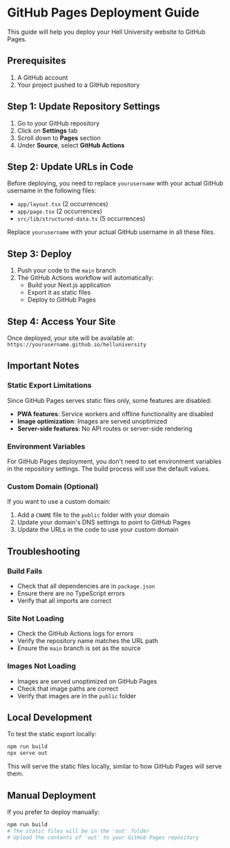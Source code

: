# GitHub Pages Deployment Guide

This guide will help you deploy your Hell University website to GitHub Pages.

## Prerequisites

1. A GitHub account
2. Your project pushed to a GitHub repository

## Step 1: Update Repository Settings

1. Go to your GitHub repository
2. Click on **Settings** tab
3. Scroll down to **Pages** section
4. Under **Source**, select **GitHub Actions**

## Step 2: Update URLs in Code

Before deploying, you need to replace `yourusername` with your actual GitHub username in the following files:

- `app/layout.tsx` (2 occurrences)
- `app/page.tsx` (2 occurrences) 
- `src/lib/structured-data.ts` (5 occurrences)

Replace `yourusername` with your actual GitHub username in all these files.

## Step 3: Deploy

1. Push your code to the `main` branch
2. The GitHub Actions workflow will automatically:
   - Build your Next.js application
   - Export it as static files
   - Deploy to GitHub Pages

## Step 4: Access Your Site

Once deployed, your site will be available at:
`https://yourusername.github.io/helluniversity`

## Important Notes

### Static Export Limitations

Since GitHub Pages serves static files only, some features are disabled:

- **PWA features**: Service workers and offline functionality are disabled
- **Image optimization**: Images are served unoptimized
- **Server-side features**: No API routes or server-side rendering

### Environment Variables

For GitHub Pages deployment, you don't need to set environment variables in the repository settings. The build process will use the default values.

### Custom Domain (Optional)

If you want to use a custom domain:

1. Add a `CNAME` file to the `public` folder with your domain
2. Update your domain's DNS settings to point to GitHub Pages
3. Update the URLs in the code to use your custom domain

## Troubleshooting

### Build Fails
- Check that all dependencies are in `package.json`
- Ensure there are no TypeScript errors
- Verify that all imports are correct

### Site Not Loading
- Check the GitHub Actions logs for errors
- Verify the repository name matches the URL path
- Ensure the `main` branch is set as the source

### Images Not Loading
- Images are served unoptimized on GitHub Pages
- Check that image paths are correct
- Verify that images are in the `public` folder

## Local Development

To test the static export locally:

```bash
npm run build
npx serve out
```

This will serve the static files locally, similar to how GitHub Pages will serve them.

## Manual Deployment

If you prefer to deploy manually:

```bash
npm run build
# The static files will be in the 'out' folder
# Upload the contents of 'out' to your GitHub Pages repository
```

